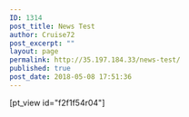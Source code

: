```yaml
---
ID: 1314
post_title: News Test
author: Cruise72
post_excerpt: ""
layout: page
permalink: http://35.197.184.33/news-test/
published: true
post_date: 2018-05-08 17:51:36
---
```

[pt_view id="f2f1f54r04"]